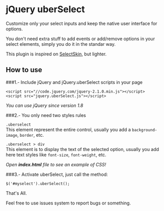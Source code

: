 jQuery uberSelect
=================

Customize only your select inputs and keep the native user interface for options.

You don't need extra stuff to add events or add/remove options in your select
elements, simply you do it in the standar way.

This plugin is inspired on [SelectSkin](http://carlosroberto.name/jquery-selectskin/), but lighter.

How to use
----------

###1.- Include jQuery and jQuery.uberSelect scripts in your page

    <script src="//code.jquery.com/jquery-2.1.0.min.js"></script>
    <script src="jquery.uberSelect.js"></script>

*You can use jQuery since version 1.8*

###2.- You only need two styles rules

`.uberselect`  
This element represent the entire control, usually you add a `background-image`, `border`, etc.

`.uberselect > div`  
This element is to display the text of the selected option, usually you add here text styles like `font-size`, `font-weight`, etc.

*Open **index.html** file to see an example of CSS!*

###3.- Activate uberSelect, just call the method:

    $('#myselect').uberSelect();

That's All.

Feel free to use issues system to report bugs or something.
